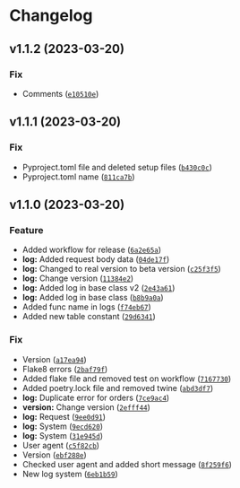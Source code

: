 # Changelog

<!--next-version-placeholder-->

## v1.1.2 (2023-03-20)
### Fix
* Comments ([`e10510e`](https://github.com/PaketMutfak/PaketMutfak-Lib-Test/commit/e10510eca1e690c9a1cd1b645a8efa18f852a604))

## v1.1.1 (2023-03-20)
### Fix
* Pyproject.toml file and deleted setup files ([`b430c0c`](https://github.com/PaketMutfak/PaketMutfak-Lib-Test/commit/b430c0c378aeb03780311a8c7b9540ef0eacb149))
* Pyproject.toml name ([`811ca7b`](https://github.com/PaketMutfak/PaketMutfak-Lib-Test/commit/811ca7b1677e9c2d523aa66d3621b5565926c797))

## v1.1.0 (2023-03-20)
### Feature
* Added workflow for release ([`6a2e65a`](https://github.com/PaketMutfak/PaketMutfak-Lib-Test/commit/6a2e65a1a666979eb62298be37e0ce9311630c58))
* **log:** Added request body data ([`04de17f`](https://github.com/PaketMutfak/PaketMutfak-Lib-Test/commit/04de17fcf92ab42b531d76fb25274a42718a4c36))
* **log:** Changed to real version to beta version ([`c25f3f5`](https://github.com/PaketMutfak/PaketMutfak-Lib-Test/commit/c25f3f576137781255ac102d4339de169188adc4))
* **log:** Change version ([`11384e2`](https://github.com/PaketMutfak/PaketMutfak-Lib-Test/commit/11384e2eca4ad97ffc77caf83872b50c84fcd081))
* **log:** Added log in base class v2 ([`2e43a61`](https://github.com/PaketMutfak/PaketMutfak-Lib-Test/commit/2e43a61402901baff5f3d98d5fbd319b0f75a421))
* **log:** Added log in base class ([`b8b9a0a`](https://github.com/PaketMutfak/PaketMutfak-Lib-Test/commit/b8b9a0a716e4003dc268e8a0fba707aba59d7578))
* Added func name in logs ([`f74eb67`](https://github.com/PaketMutfak/PaketMutfak-Lib-Test/commit/f74eb67be5bcf017d805140cefe6cee064877e58))
* Added new table constant ([`29d6341`](https://github.com/PaketMutfak/PaketMutfak-Lib-Test/commit/29d63415ad3b17466540bfc91e0bc049a570ad13))

### Fix
* Version ([`a17ea94`](https://github.com/PaketMutfak/PaketMutfak-Lib-Test/commit/a17ea94ee37da445fea696c2a377cb8acab689dc))
* Flake8 errors ([`2baf79f`](https://github.com/PaketMutfak/PaketMutfak-Lib-Test/commit/2baf79fc75011a47572088e2b4ab4b12614828a9))
* Added flake file and removed test on workflow ([`7167730`](https://github.com/PaketMutfak/PaketMutfak-Lib-Test/commit/71677308b31352cbae231419c3c065036cb60dd7))
* Added poetry.lock file and removed twine ([`abd3df7`](https://github.com/PaketMutfak/PaketMutfak-Lib-Test/commit/abd3df7b883bcbb54bd69f1a026a1d13815a5092))
* **log:** Duplicate error for orders ([`7ce9ac4`](https://github.com/PaketMutfak/PaketMutfak-Lib-Test/commit/7ce9ac405cfc07969d70099c417fba8f8b760de5))
* **version:** Change version ([`2efff44`](https://github.com/PaketMutfak/PaketMutfak-Lib-Test/commit/2efff44effdd741fcccfc892e61bb0f401dbc650))
* **log:** Request ([`9ee0d91`](https://github.com/PaketMutfak/PaketMutfak-Lib-Test/commit/9ee0d9138a66fee4a3bd7223e362751d45fb87cf))
* **log:** System ([`9ecd620`](https://github.com/PaketMutfak/PaketMutfak-Lib-Test/commit/9ecd620328a9cc90e29735307f337ffb78b4fdc5))
* **log:** System ([`31e945d`](https://github.com/PaketMutfak/PaketMutfak-Lib-Test/commit/31e945d4d789e8fed97513dc90494117b2729434))
* User agent ([`c5f82cb`](https://github.com/PaketMutfak/PaketMutfak-Lib-Test/commit/c5f82cbf85ef42eb88389c26425785075de8289b))
* Version ([`ebf288e`](https://github.com/PaketMutfak/PaketMutfak-Lib-Test/commit/ebf288e686bf86076b7fd5484f6e73b6a65c8f52))
* Checked user agent and added short message ([`8f259f6`](https://github.com/PaketMutfak/PaketMutfak-Lib-Test/commit/8f259f6b538489091061cc3dece6bb49ada8edc9))
* New log system ([`6eb1b59`](https://github.com/PaketMutfak/PaketMutfak-Lib-Test/commit/6eb1b599cb94dc7f806066a15543b57343359540))
